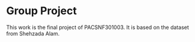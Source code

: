 # Group Project
This work is the final project of PACSNF301003. It is based on the dataset from Shehzada Alam.
